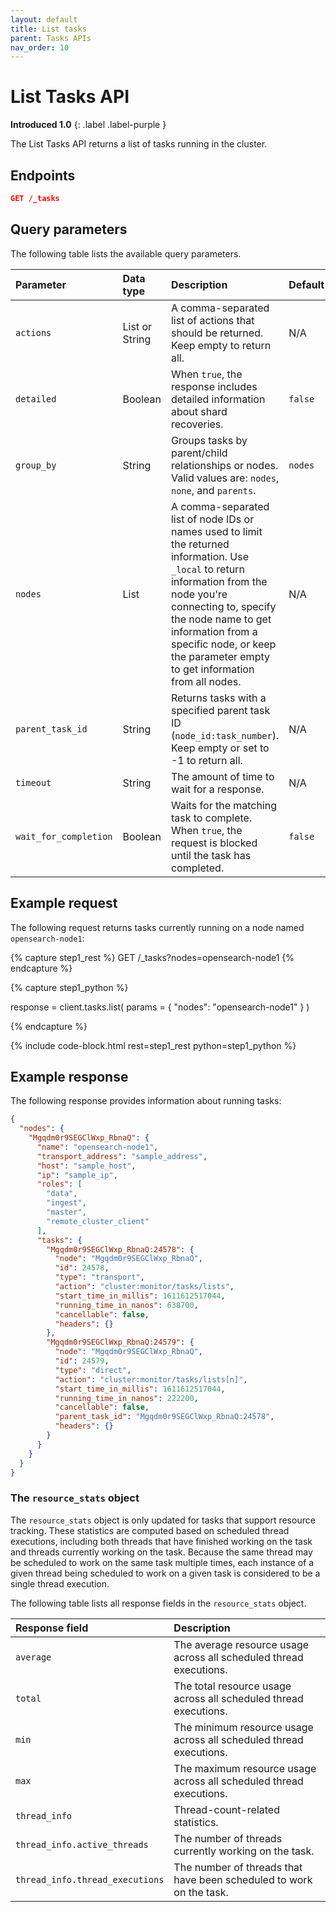 ```yaml
---
layout: default
title: List tasks
parent: Tasks APIs
nav_order: 10
---
```


# List Tasks API
**Introduced 1.0**
{: .label .label-purple }

The List Tasks API returns a list of tasks running in the cluster. 

<!-- spec_insert_start
api: tasks.list
component: endpoints
-->
## Endpoints
```json
GET /_tasks
```
<!-- spec_insert_end -->

<!-- spec_insert_start
api: tasks.list
component: query_parameters
-->
## Query parameters

The following table lists the available query parameters.

| Parameter | Data type | Description | Default |
| :--- | :--- | :--- | :--- |
| `actions` | List or String | A comma-separated list of actions that should be returned. Keep empty to return all. | N/A |
| `detailed` | Boolean | When `true`, the response includes detailed information about shard recoveries. | `false` |
| `group_by` | String | Groups tasks by parent/child relationships or nodes. <br> Valid values are: `nodes`, `none`, and `parents`. | `nodes` |
| `nodes` | List | A comma-separated list of node IDs or names used to limit the returned information. Use `_local` to return information from the node you're connecting to, specify the node name to get information from a specific node, or keep the parameter empty to get information from all nodes. | N/A |
| `parent_task_id` | String | Returns tasks with a specified parent task ID (`node_id:task_number`). Keep empty or set to -1 to return all. | N/A |
| `timeout` | String | The amount of time to wait for a response. | N/A |
| `wait_for_completion` | Boolean | Waits for the matching task to complete. When `true`, the request is blocked until the task has completed. | `false` |

<!-- spec_insert_end -->

## Example request

The following request returns tasks currently running on a node named `opensearch-node1`:

<!-- spec_insert_start
component: example_code
rest: GET /_tasks?nodes=opensearch-node1
-->
{% capture step1_rest %}
GET /_tasks?nodes=opensearch-node1
{% endcapture %}

{% capture step1_python %}


response = client.tasks.list(
  params = { "nodes": "opensearch-node1" }
)

{% endcapture %}

{% include code-block.html
    rest=step1_rest
    python=step1_python %}
<!-- spec_insert_end -->

## Example response

The following response provides information about running tasks:

```json
{
  "nodes": {
    "Mgqdm0r9SEGClWxp_RbnaQ": {
      "name": "opensearch-node1",
      "transport_address": "sample_address",
      "host": "sample_host",
      "ip": "sample_ip",
      "roles": [
        "data",
        "ingest",
        "master",
        "remote_cluster_client"
      ],
      "tasks": {
        "Mgqdm0r9SEGClWxp_RbnaQ:24578": {
          "node": "Mgqdm0r9SEGClWxp_RbnaQ",
          "id": 24578,
          "type": "transport",
          "action": "cluster:monitor/tasks/lists",
          "start_time_in_millis": 1611612517044,
          "running_time_in_nanos": 638700,
          "cancellable": false,
          "headers": {}
        },
        "Mgqdm0r9SEGClWxp_RbnaQ:24579": {
          "node": "Mgqdm0r9SEGClWxp_RbnaQ",
          "id": 24579,
          "type": "direct",
          "action": "cluster:monitor/tasks/lists[n]",
          "start_time_in_millis": 1611612517044,
          "running_time_in_nanos": 222200,
          "cancellable": false,
          "parent_task_id": "Mgqdm0r9SEGClWxp_RbnaQ:24578",
          "headers": {}
        }
      }
    }
  }
}
```

### The `resource_stats` object

The `resource_stats` object is only updated for tasks that support resource tracking. These statistics are computed based on scheduled thread executions, including both threads that have finished working on the task and threads currently working on the task. Because the same thread may be scheduled to work on the same task multiple times, each instance of a given thread being scheduled to work on a given task is considered to be a single thread execution.

The following table lists all response fields in the `resource_stats` object. 

Response field | Description |
:--- | :--- |
`average` | The average resource usage across all scheduled thread executions. |
`total` | The total resource usage across all scheduled thread executions. |
`min` | The minimum resource usage across all scheduled thread executions. |
`max` | The maximum resource usage across all scheduled thread executions. |
`thread_info` | Thread-count-related statistics.|
`thread_info.active_threads` | The number of threads currently working on the task. |
`thread_info.thread_executions` | The number of threads that have been scheduled to work on the task. |